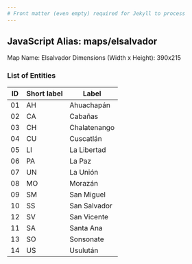 ```yaml
---
# Front matter (even empty) required for Jekyll to process
---
```


## JavaScript Alias: maps/elsalvador

Map Name: Elsalvador
Dimensions (Width x Height): 390x215





### List of Entities

ID | Short label | Label
---|---|---|
01|AH|Ahuachapán
02|CA|Cabañas
03|CH|Chalatenango
04|CU|Cuscatlán
05|LI|La Libertad
06|PA|La Paz
07|UN|La Unión
08|MO|Morazán
09|SM|San Miguel
10|SS|San Salvador
12|SV|San Vicente
11|SA|Santa Ana
13|SO|Sonsonate
14|US|Usulután

